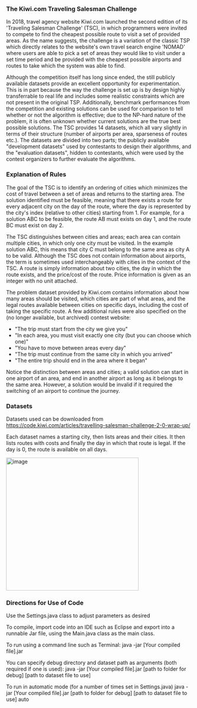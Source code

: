 ### The Kiwi.com Traveling Salesman Challenge 
In 2018, travel agency website Kiwi.com launched the second edition of its 'Traveling Salesman Challenge'
(TSC), in which programmers were invited to compete to find the cheapest possible route to visit a set of
provided areas. As the name suggests, the challenge is a variation of the classic TSP which directly
relates to the website's own travel search engine 'NOMAD' where users are able to pick a set of areas
they would like to visit under a set time period and be provided with the cheapest possible airports and
routes to take which the system was able to find.

Although the competition itself has long since ended, the still publicly available datasets provide an
excellent opportunity for experimentation. This is in part because the way the challenge is set up is by
design highly transferrable to real life and includes some realistic constraints which are not present in the
original TSP. Additionally, benchmark performances from the competition and existing solutions can be
used for comparison to tell whether or not the algorithm is effective; due to the NP-hard nature of the
problem, it is often unknown whether current solutions are the true best possible solutions. The TSC
provides 14 datasets, which all vary slightly in terms of their structure (number of airports per area,
sparseness of routes etc.). The datasets are divided into two parts; the publicly available "development
datasets" used by contestants to design their algorithms, and the "evaluation datasets", hidden to
contestants, which were used by the contest organizers to further evaluate the algorithms.


### Explanation of Rules
The goal of the TSC is to identify an ordering of cities which minimizes the cost of travel between a set of
areas and returns to the starting area. The solution identified must be feasible, meaning that there exists
a route for every adjacent city on the day of the route, where the day is represented by the city's index
(relative to other cities) starting from 1. For example, for a solution ABC to be feasible, the route AB must
exists on day 1, and the route BC must exist on day 2.

The TSC distinguishes between cities and areas; each area can contain multiple cities, in which only one
city must be visited. In the example solution ABC, this means that city C must belong to the same area as
city A to be valid. Although the TSC does not contain information about airports, the term is sometimes
used interchangeably with cities in the context of the TSC. A route is simply information about two cities,
the day in which the route exists, and the price/cost of the route. Price information is given as an integer
with no unit attached.

The problem dataset provided by Kiwi.com contains information about how many areas should be
visited, which cities are part of what areas, and the legal routes available between cities on specific days,
including the cost of taking the specific route. A few additional rules were also specified on the (no
longer available, but archived) contest website:
* "The trip must start from the city we give you"
* "In each area, you must visit exactly one city (but you can choose which one)"
* "You have to move between areas every day"
* "The trip must continue from the same city in which you arrived"
* "The entire trip should end in the area where it began"

Notice the distinction between areas and cities; a valid solution can start in one airport of an area, and
end in another airport as long as it belongs to the same area. However, a solution would be invalid if it
required the switching of an airport to continue the journey.

### Datasets

Datasets used can be downloaded from
https://code.kiwi.com/articles/travelling-salesman-challenge-2-0-wrap-up/

Each dataset names a starting city, then lists areas and their cities. It then lists routes with costs and finally the day in which that route is legal. If the day is 0, the route is
available on all days.

<img width="359" alt="image" src="https://github.com/Petter-Programs/Travelling-Salesman-Challenge/assets/78438600/62c48f8f-2350-49c6-b808-8a43b0d57e62">

### Directions for Use of Code
Use the Settings.java class to adjust parameters as desired

To compile, import code into an IDE such as Eclipse and export into a runnable Jar file, using the Main.java class as the main class.

To run using a command line such as Terminal:
java -jar [Your compiled file].jar

You can specify debug directory and dataset path as arguments (both required if one is used):
java -jar [Your compiled file].jar [path to folder for debug] [path to dataset file to use]

To run in automatic mode (for a number of times set in Settings.java)
java -jar [Your compiled file].jar [path to folder for debug] [path to dataset file to use] auto



